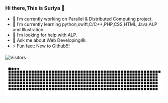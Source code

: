 ### Hi there,This is Suriya 👋

<!--
**suriya-1403/suriya-1403** is a ✨ _special_ ✨ repository because its `README.md` (this file) appears on your GitHub profile.

Here are some ideas to get you started:
-->
- 🔭 I’m currently working on Parallel & Distributed Computing project.
- 🌱 I’m currently learning python,swift,C/C++,PHP,CSS,HTML,Java,ALP and Illustration.<!-- 👯 I’m looking to collaborate on ...-->
- 🤔 I’m looking for help with ALP.
- 💬 Ask me about Web Developing😅.<!--- 📫 How to reach me: ...-->
- ⚡ Fun fact: New to Github!!!

![Visitors](https://komarev.com/ghpvc/?username=suriya-1403&label=Visitors&style=plastic&color=e63946)

<picture>
  <source media="(prefers-color-scheme: dark)" srcset="https://raw.githubusercontent.com/suriya-1403/suriya-1403/output/github-snake-dark.svg" />
  <source media="(prefers-color-scheme: light)" srcset="https://raw.githubusercontent.com/suriya-1403/suriya-1403/output/github-snake.svg" />
  <img alt="github-snake" src="https://raw.githubusercontent.com/suriya-1403/suriya-1403/output/github-snake.svg" />
</picture>
